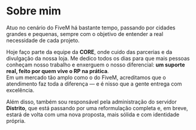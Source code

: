 # Sobre mim

Atuo no cenário do FiveM há bastante tempo, passando por cidades grandes e pequenas, sempre com o objetivo de entender a real necessidade de cada projeto.

Hoje faço parte da equipe da **CORE**, onde cuido das parcerias e da divulgação da nossa loja. Me dedico todos os dias para que mais pessoas conheçam nosso trabalho e enxerguem o nosso diferencial: **um suporte real, feito por quem vive o RP na prática**.  
Em um mercado tão amplo como o do FiveM, acreditamos que o atendimento faz toda a diferença — e é nisso que a gente entrega com excelência.

Além disso, também sou responsável pela administração do servidor **Distrito**, que está passando por uma reformulação completa e, em breve, estará de volta com uma nova proposta, mais sólida e com identidade própria.
